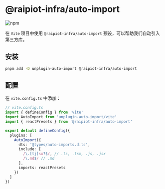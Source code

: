 # @raipiot-infra/auto-import

![npm](https://img.shields.io/npm/v/@raipiot-infra/auto-import?logo=vite&label=auto-import&registry_uri=http%3A%2F%2Fnpm-registry.raipiot.com%3A4873)

在 `Vite` 项目中使用 `@raipiot-infra/auto-import` 预设，可以帮助我们自动引入第三方库。

## 安装

```bash
pnpm add -D unplugin-auto-import @raipiot-infra/auto-import
```

## 配置

在 `vite.config.ts` 中添加：

```ts
// vite.config.ts
import { defineConfig } from 'vite'
import AutoImport from 'unplugin-auto-import/vite'
import { reactPresets } from '@raipiot-infra/auto-import'

export default defineConfig({
  plugins: [
    AutoImport({
      dts: '@types/auto-imports.d.ts',
      include: [
        /\.[tj]sx?$/, // .ts, .tsx, .js, .jsx
        /\.md$/ // .md
      ],
      imports: reactPresets
    })
  ]
})
```
